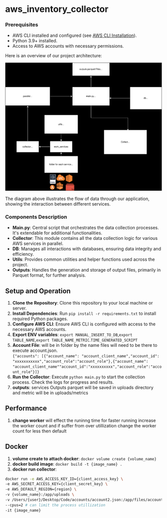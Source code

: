 # aws_inventory_collector

### Prerequisites
- AWS CLI installed and configured (see [AWS CLI Installation](https://aws.amazon.com/cli/)).
- Python 3.9+ installed.
- Access to AWS accounts with necessary permissions.

Here is an overview of our project architecture:

![Project Architecture Diagram](Readme/collector.svg?raw=true)

The diagram above illustrates the flow of data through our application, showing the interaction between different services.



### Components Description

- **Main.py**: Central script that orchestrates the data collection processes. It's extendable for additional functionalities.
- **Collector**: This module contains all the data collection logic for various AWS services in parallel.
- **DB**: Manages all interactions with databases, ensuring data integrity and efficiency.
- **Utils**: Provides common utilities and helper functions used across the project.
- **Outputs**: Handles the generation and storage of output files, primarily in Parquet format, for further analysis.

## Setup and Operation
1. **Clone the Repository**: Clone this repository to your local machine or server.
2. **Install Dependencies**: Run `pip install -r requirements.txt` to install required Python packages.
3. **Configure AWS CLI**: Ensure AWS CLI is configured with access to the necessary AWS accounts.
4. **Export ENV variables**: `export MANUAL_INSERT_TO_DB`,`export TABLE_NAME`,`export TABLE_NAME_METRIC`.`TIME_GENERATED_SCRIPT`
5. **Account File**: will be in folder by the name files will need to be there to execute account.json. <br/> 
```{"accounts": [{"account_name": "account_client_name","account_id": "xxxxxxxxxxx","account_role":"account_role"},{"account_name": "account_client_name""account_id":"xxxxxxxxxx","account_role":"account_role"}]}```
6. **Run the Collector**: Execute `python main.py` to start the collection process. Check the logs for progress and results.
7. **outputs**: services Outputs parquet will be saved in uploads directory and metric will be in uploads/metrics


## Performance
1. **change worker** will effect the runinng time for faster running increase the worker count and if suffer from over utillization change the worker count for less then default




## Docker
1. **volume create to attach docker**: `docker volume create {volume_name}`
2. **docker build image**: `docker build -t {image_name} .`
3. **docker run collector**:
```bash
docker run -e AWS_ACCESS_KEY_ID={client_access_key} \
-e AWS_SECRET_ACCESS_KEY={client_secret_key} \
-e AWS_DEFAULT_REGION={region} \
-v {volume_name}:/app/uploads \
-v /Users/{user}/Desktop/Code/accounts/account2.json:/app/files/account.json \ # for using the accounts.json for give the process to run over the specific client with this json \
--cpus=2 # can limit the process utillization
-it {image_name}



